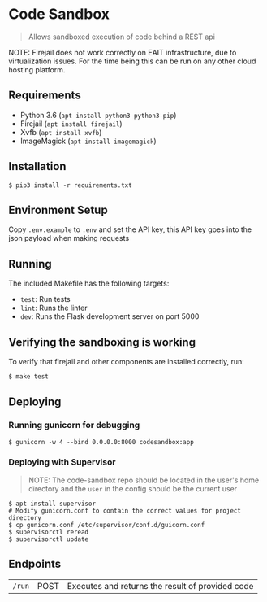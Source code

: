 # Code Sandbox

> Allows sandboxed execution of code behind a REST api

NOTE: Firejail does not work correctly on EAIT infrastructure,
due to virtualization issues. For the time being this can be run on
any other cloud hosting platform.

## Requirements

- Python 3.6 (`apt install python3 python3-pip`)
- Firejail (`apt install firejail`)
- Xvfb (`apt install xvfb`)
- ImageMagick (`apt install imagemagick`)

## Installation

```
$ pip3 install -r requirements.txt
```

## Environment Setup

Copy `.env.example` to `.env` and set the API key,
this API key goes into the json payload when making requests

## Running

The included Makefile has the following targets:

- `test`: Run tests
- `lint`: Runs the linter
- `dev`: Runs the Flask development server on port 5000

## Verifying the sandboxing is working

To verify that firejail and other components are installed correctly, run:

```bash
$ make test
```

## Deploying

### Running gunicorn for debugging
```
$ gunicorn -w 4 --bind 0.0.0.0:8000 codesandbox:app
```

### Deploying with Supervisor

> NOTE: The code-sandbox repo should be located in the user's home directory
> and the `user` in the config should be the current user

```
$ apt install supervisor
# Modify gunicorn.conf to contain the correct values for project directory
$ cp gunicorn.conf /etc/supervisor/conf.d/guicorn.conf
$ supervisorctl reread
$ supervisorctl update
```

## Endpoints

<table>
    <tr>
        <td><code>/run</code></td>
        <td>POST</td>
        <td>Executes and returns the result of provided code</td>
    </tr>
</table>
